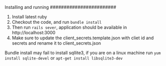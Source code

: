 Installing and running
########################
1. Install latest ruby
2. Checkout the code, and run `bundle install`
3. Then run `rails sever`, application should be available in http://localhost:3000
4. Make sure to update the client_secrets.template.json with cliet id and secrets and rename it to client_secrets.json


Bundle install may fail to install sqllite3, if you are on a linux machine run `yum install sqlite-devel` or `apt-get install libsqlite3-dev`
